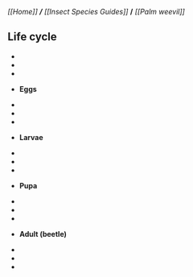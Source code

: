 _[[Home]] **/** [[Insect Species Guides]]_ **/** _[[Palm weevil]]_


## **Life cycle**

-
-
-
* **Eggs**

-
-
-

* **Larvae**

-
-
-

* **Pupa**

-
-
-

* **Adult (beetle)**

-
-
-

